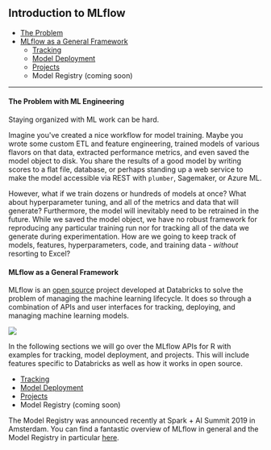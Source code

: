 
## Introduction to MLflow

* [The Problem](the-problem-with-ml-engineering)
* [MLflow as a General Framework](mlflow-a-general-framework)
  * [Tracking](https://github.com/marygracemoesta/R-User-Guide/blob/master/MLflow/tracking.md)
  * [Model Deployment](https://github.com/marygracemoesta/R-User-Guide/blob/master/MLflow/model_deployment.md)
  * [Projects](https://github.com/marygracemoesta/R-User-Guide/blob/master/MLflow/projects.md)
  * Model Registry (coming soon)
___

#### The Problem with ML Engineering 

Staying organized with ML work can be hard.

Imagine you've created a nice workflow for model training.  Maybe you wrote some custom ETL and feature engineering, trained models of various flavors on that data, extracted performance metrics, and even saved the model object to disk.  You share the results of a good model by writing scores to a flat file, database, or perhaps standing up a web service to make the model accessible via REST with `plumber`, Sagemaker, or Azure ML.

However, what if we train dozens or hundreds of models at once?  What about hyperparameter tuning, and all of the metrics and data that will generate?  Furthermore, the model will inevitably need to be retrained in the future.  While we saved the model object, we have no robust framework for reproducing any particular training run nor for tracking all of the data we generate during experimentation.  How are we going to keep track of models, features, hyperparameters, code, and training data - *without* resorting to Excel?  

#### MLflow as a General Framework

MLflow is an [open source](https://www.mlflow.org) project developed at Databricks to solve the problem of managing the machine learning lifecycle.  It does so through a combination of APIs and user interfaces for tracking, deploying, and managing machine learning models.  


<img src="https://github.com/marygracemoesta/R-User-Guide/blob/master/MLflow/images/mlflow_components.png?raw=true">

In the following sections we will go over the MLflow APIs for R with examples for tracking, model deployment, and projects.  This will include features specific to Databricks as well as how it works in open source.

  * [Tracking](https://github.com/marygracemoesta/R-User-Guide/blob/master/MLflow/tracking.md)
  * [Model Deployment](https://github.com/marygracemoesta/R-User-Guide/blob/master/MLflow/model_deployment.md)
  * [Projects](https://github.com/marygracemoesta/R-User-Guide/blob/master/MLflow/projects.md)
  * Model Registry (coming soon)
  
The Model Registry was announced recently at Spark + AI Summit 2019 in Amsterdam.  You can find a fantastic overview of MLflow in general and the Model Registry in particular [here](https://youtu.be/MSUTaCBhD7A).
